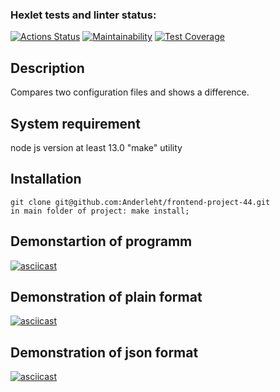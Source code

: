 ### Hexlet tests and linter status:
[![Actions Status](https://github.com/Anderleht/frontend-project-46/workflows/hexlet-check/badge.svg)](https://github.com/Anderleht/frontend-project-46/actions)
[![Maintainability](https://api.codeclimate.com/v1/badges/fc33ce25e63acc26ad92/maintainability)](https://codeclimate.com/github/Anderleht/frontend-project-46/maintainability)
[![Test Coverage](https://api.codeclimate.com/v1/badges/fc33ce25e63acc26ad92/test_coverage)](https://codeclimate.com/github/Anderleht/frontend-project-46/test_coverage)
## Description
Compares two configuration files and shows a difference.
## System requirement
node js version at least 13.0
"make" utility
## Installation
```
git clone git@github.com:Anderleht/frontend-project-44.git
in main folder of project: make install;
```
## Demonstartion of programm
[![asciicast](https://asciinema.org/a/UXrph9rwBuhj7VwFxJyVfG3AT.svg)](https://asciinema.org/a/UXrph9rwBuhj7VwFxJyVfG3AT)
## Demonstration of plain format
[![asciicast](https://asciinema.org/a/0wTuJs4EC5ZuGqfn8gkWdzyMK.svg)](https://asciinema.org/a/0wTuJs4EC5ZuGqfn8gkWdzyMK)
## Demonstration of json format
[![asciicast](https://asciinema.org/a/4TlLOgaCGl495Qaa61tq6knWl.svg)](https://asciinema.org/a/4TlLOgaCGl495Qaa61tq6knWl)
